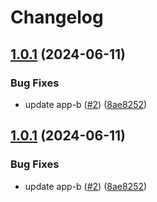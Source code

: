 # Changelog

## [1.0.1](https://github.com/Hajime-san/test-release-please/compare/app-b-v1.0.0...app-b@1.0.1) (2024-06-11)


### Bug Fixes

* update app-b ([#2](https://github.com/Hajime-san/test-release-please/issues/2)) ([8ae8252](https://github.com/Hajime-san/test-release-please/commit/8ae8252b0f7f350a8240e639fcfa48b4b69824b1))

## [1.0.1](https://github.com/Hajime-san/test-release-please/compare/app-b-v1.0.0...app-b@1.0.1) (2024-06-11)


### Bug Fixes

* update app-b ([#2](https://github.com/Hajime-san/test-release-please/issues/2)) ([8ae8252](https://github.com/Hajime-san/test-release-please/commit/8ae8252b0f7f350a8240e639fcfa48b4b69824b1))
